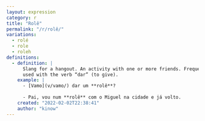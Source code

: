 ```yaml
---
layout: expression
category: r
title: "Rolê"
permalink: "/r/rolê/"
variations:
  - rolé
  - role
  - roleh
definitions:
  - definition: |
      Slang for a hangout. An activity with one or more friends. Frequently
      used with the verb “dar” (to give).
    example: |
      - [Vamo](v/vamo/) dar um **rolê**?
      
      - Pai, vou num **rolê** com o Miguel na cidade e já volto.
    created: "2022-02-02T22:38:41"
    author: "kinow"
---
```


